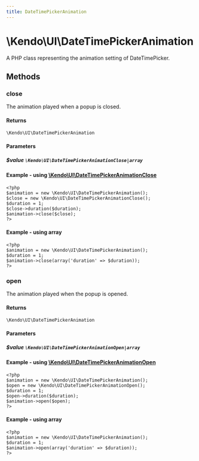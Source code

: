 ```yaml
---
title: DateTimePickerAnimation
---
```


# \Kendo\UI\DateTimePickerAnimation

A PHP class representing the animation setting of DateTimePicker.


## Methods

### close

The animation played when a popup is closed.

#### Returns
`\Kendo\UI\DateTimePickerAnimation`

#### Parameters

##### $value `\Kendo\UI\DateTimePickerAnimationClose|array`


#### Example - using [\Kendo\UI\DateTimePickerAnimationClose](/kendo-ui/api/wrappers/php/Kendo/UI/DateTimePickerAnimationClose)
    <?php
    $animation = new \Kendo\UI\DateTimePickerAnimation();
    $close = new \Kendo\UI\DateTimePickerAnimationClose();
    $duration = 1;
    $close->duration($duration);
    $animation->close($close);
    ?>

#### Example - using array

    <?php
    $animation = new \Kendo\UI\DateTimePickerAnimation();
    $duration = 1;
    $animation->close(array('duration' => $duration));
    ?>

### open

The animation played when the popup is opened.

#### Returns
`\Kendo\UI\DateTimePickerAnimation`

#### Parameters

##### $value `\Kendo\UI\DateTimePickerAnimationOpen|array`


#### Example - using [\Kendo\UI\DateTimePickerAnimationOpen](/kendo-ui/api/wrappers/php/Kendo/UI/DateTimePickerAnimationOpen)
    <?php
    $animation = new \Kendo\UI\DateTimePickerAnimation();
    $open = new \Kendo\UI\DateTimePickerAnimationOpen();
    $duration = 1;
    $open->duration($duration);
    $animation->open($open);
    ?>

#### Example - using array

    <?php
    $animation = new \Kendo\UI\DateTimePickerAnimation();
    $duration = 1;
    $animation->open(array('duration' => $duration));
    ?>

